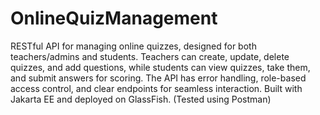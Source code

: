 # OnlineQuizManagement
RESTful API for managing online quizzes, designed for both teachers/admins and students. Teachers can create, update, delete quizzes, and add questions, while students can view quizzes, take them, and submit answers for scoring. The API has error handling, role-based access control, and clear endpoints for seamless interaction. Built with Jakarta EE and deployed on GlassFish.
(Tested using Postman)
